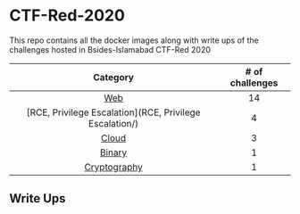 # CTF-Red-2020
This repo contains all the docker images along with write ups of the challenges hosted in Bsides-Islamabad CTF-Red 2020

|Category|# of challenges|
|:-:|:-:|
|[Web](Web/)|14|
|[RCE, Privilege Escalation](RCE, Privilege Escalation/)|4|
|[Cloud](Cloud/)|3|
|[Binary](Binary/)|1|
|[Cryptography](Cryptography/)|1|

## Write Ups
